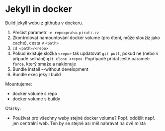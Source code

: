 
# Jekyll in docker

Build jekyll webu z githubu v dockeru.

1. Přečíst parametr `-e repo=praha.pirati.cz`
2. Zkontrolovat namountování docker volume (pro čtení, může sloužiz jako cache), cesta v `<path>`
3. `cd <path>/<repo>`
4. Pokud existuje složka `<repo>` tak updatovat `git pull`, pokud ne (nebo v případě selhání) `git clone <repo>`. Popřípadě přidat ještě parametr `force`, který smaže a naklonuje
5. Bundle install --without development
6. Bundle exec jekyll build

Mountujeme:

- docker volume s repo
- docker volume s buildy

Otázky:

- Používat pro všechny weby stejné docker volume? Popř. oddělit např. jen centrální web. Ten by se stejně asi měl nahrávat na dvě místa
